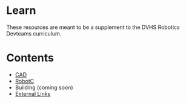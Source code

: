 # Learn

These resources are meant to be a supplement to the DVHS Robotics Devteams curriculum.

# Contents

- [CAD](cad.md)
- [RobotC](robotc.md)
- Building (coming soon)
- [External Links](external.md)
